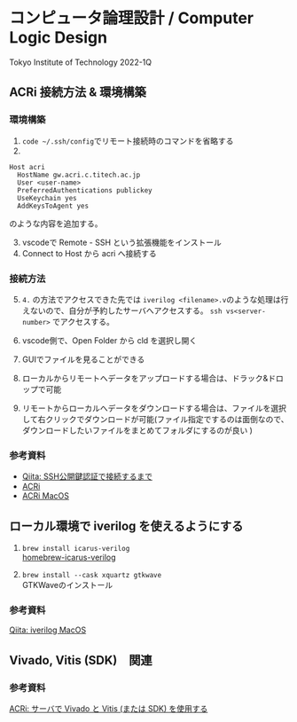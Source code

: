 # コンピュータ論理設計 / Computer Logic Design

Tokyo Institute of Technology 2022-1Q

## ACRi 接続方法 & 環境構築

### 環境構築
1. `code ~/.ssh/config`でリモート接続時のコマンドを省略する
2. 
```
Host acri
  HostName gw.acri.c.titech.ac.jp
  User <user-name>
  PreferredAuthentications publickey
  UseKeychain yes
  AddKeysToAgent yes
```

のような内容を追加する。

3. vscodeで Remote - SSH という拡張機能をインストール
4. Connect to Host から acri へ接続する


### 接続方法

5. `4.` の方法でアクセスできた先では `iverilog <filename>.v`のような処理は行えないので、自分が予約したサーバへアクセスする。
  `ssh vs<server-number>` でアクセスする。

6. vscode側で、Open Folder から cld を選択し開く
7. GUIでファイルを見ることができる

8. ローカルからリモートへデータをアップロードする場合は、ドラック&ドロップで可能
9. リモートからローカルへデータをダウンロードする場合は、ファイルを選択して右クリックでダウンロードが可能(ファイル指定でするのは面倒なので、ダウンロードしたいファイルをまとめてフォルダにするのが良い )

### 参考資料

- [Qiita: SSH公開鍵認証で接続するまで](https://qiita.com/kazokmr/items/754169cfa996b24fcbf5)
- [ACRi](https://gw.acri.c.titech.ac.jp/wp/manual/how-to-reserve)
- [ACRi MacOS](https://www.acri.c.titech.ac.jp/wordpress/archives/1730)

## ローカル環境で iverilog を使えるようにする

1. `brew install icarus-verilog`   
[homebrew-icarus-verilog](https://formulae.brew.sh/formula/icarus-verilog)

2. `brew install --cask xquartz gtkwave`   
GTKWaveのインストール

### 参考資料

[Qiita: iverilog MacOS](https://qiita.com/y-vectorfield/items/51b778ded1b2cad92f63)
## Vivado, Vitis (SDK)　関連

### 参考資料

[ACRi: サーバで Vivado と Vitis (または SDK) を使用する](https://gw.acri.c.titech.ac.jp/wp/manual/vivado-vitis)